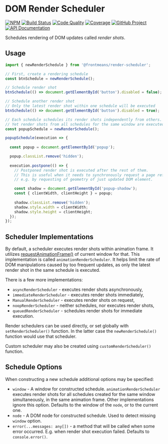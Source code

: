 DOM Render Scheduler 
====================

[![NPM][npm-image]][npm-url]
[![Build Status][build-status-img]][build-status-link]
[![Code Quality][quality-img]][quality-link]
[![Coverage][coverage-img]][coverage-link]
[![GitHub Project][github-image]][github-url]
[![API Documentation][api-docs-image]][api-docs-url]

Schedules rendering of DOM updates called _render shots_.

[npm-image]: https://img.shields.io/npm/v/@frontmeans/render-scheduler.svg?logo=npm
[npm-url]: https://www.npmjs.com/package/@frontmeans/render-scheduler
[build-status-img]: https://github.com/frontmeans/render-scheduler/workflows/Build/badge.svg
[build-status-link]: https://github.com/frontmeans/render-scheduler/actions?query=workflow%3ABuild
[quality-img]: https://app.codacy.com/project/badge/Grade/2061159fe8be4def9e092beab1bc3b1f
[quality-link]: https://www.codacy.com/gh/frontmeans/render-scheduler/dashboard?utm_source=github.com&utm_medium=referral&utm_content=frontmeans/render-scheduler&utm_campaign=Badge_Grade
[coverage-img]: https://app.codacy.com/project/badge/Coverage/2061159fe8be4def9e092beab1bc3b1f
[coverage-link]: https://www.codacy.com/gh/frontmeans/render-scheduler/dashboard?utm_source=github.com&utm_medium=referral&utm_content=frontmeans/render-scheduler&utm_campaign=Badge_Coverage
[github-image]: https://img.shields.io/static/v1?logo=github&label=GitHub&message=project&color=informational
[github-url]: https://github.com/frontmeans/render-scheduler
[api-docs-image]: https://img.shields.io/static/v1?logo=typescript&label=API&message=docs&color=informational
[api-docs-url]: https://frontmeans.github.io/render-scheduler/index.html


Usage
-----

```typescript
import { newRenderSchedule } from '@frontmeans/render-scheduler';

// First, create a rendering schedule
const btnSchedule = newRenderSchedule();

// Schedule render shot
btnSchedule(() => document.getElementById('button').disabled = false);

// Schedule another render shot
// Only the latest render shot within one schedule will be executed 
btnSchedule(() => document.getElementById('button').disabled = true);

// Each schedule schedules its render shots independently from others.
// Yet render shots from all schedules for the same window are executed in the same animation frame.
const popupSchedule = newRenderSchedule();

popupSchedule(execution => {
  
  const popup = document.getElementById('popup');

  popup.classList.remove('hidden');
  
  execution.postpone(() => {
    // Postponed render shot is executed after the rest of them.
    // This is useful when it needs to synchronously request a page reflow,
    // e.g. by requesting of geometry of just updated DOM element.  

    const shadow = document.getElementById('popup-shadow');
    const { clientWidth, clientHeight } = popup;
    
    shadow.classList.remove('hidden');
    shadow.style.width = clientWidth;
    shadow.style.height = clientHeight;
  });
});
```


Scheduler Implementations
-------------------------

By default, a scheduler executes render shots within animation frame. It utilizes [requestAnimationFrame()]
of current window for that. This implementation is called `animationRenderScheduler`. It helps limit the rate
of DOM manipulations caused by too frequent updates, as only the latest render shot in the same schedule is executed.

There is a few more implementations:

- `asyncRenderScheduler` - executes render shots asynchronously,
- `immediateRenderScheduler` - executes render shots immediately,
- `ManualRenderScheduler` - executes render shots on request,
- `noopRenderScheduler` - neither schedules, nor executes render shots,
- `queuedRenderScheduler` - schedules render shots for immediate execution. 

Render schedulers can be used directly, or set globally with `setRenderScheduler()` function. In the latter case
the `newRenderSchedule()` function would use that scheduler.

Custom scheduler may also be created using `customRenderScheduler()` function.

[requestAnimationFrame()]: https://developer.mozilla.org/en-US/docs/Web/API/window/requestAnimationFrame


Schedule Options
----------------

When constructing a new schedule additional options may be specified:

- `window` - A window for constructed schedule.
  `animationRenderScheduler` executes render shots for all schedules created for the same window simultaneously,
  in the same animation frame.
  Other implementations ignore this option.
  Defaults to the window of the `node`, or to the current one.
- `node` - A DOM node for constructed schedule.
  Used to detect missing `window` option.
- `error(...messages: any[])` - a method that will be called when some error occurred.
  E.g. when render shot execution failed.
  Defaults to `console.error()`.   

